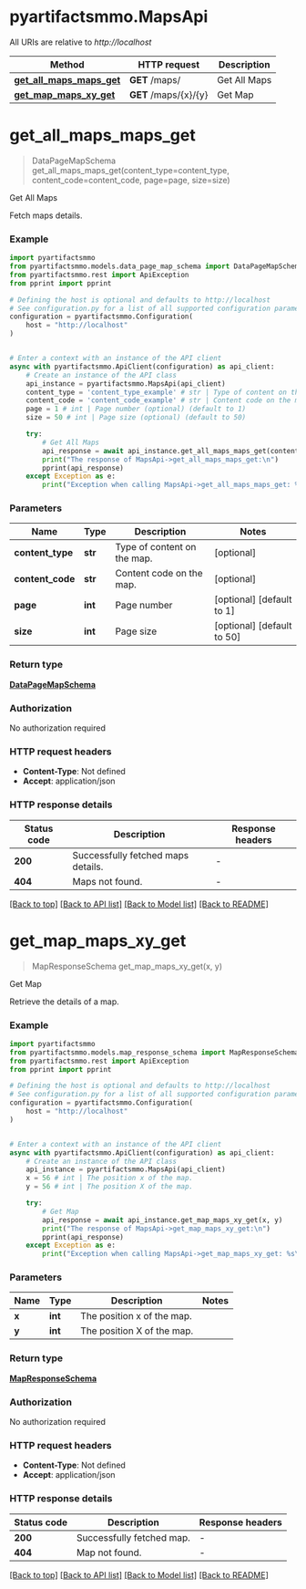 # pyartifactsmmo.MapsApi

All URIs are relative to *http://localhost*

Method | HTTP request | Description
------------- | ------------- | -------------
[**get_all_maps_maps_get**](MapsApi.md#get_all_maps_maps_get) | **GET** /maps/ | Get All Maps
[**get_map_maps_xy_get**](MapsApi.md#get_map_maps_xy_get) | **GET** /maps/{x}/{y} | Get Map


# **get_all_maps_maps_get**
> DataPageMapSchema get_all_maps_maps_get(content_type=content_type, content_code=content_code, page=page, size=size)

Get All Maps

Fetch maps details.

### Example


```python
import pyartifactsmmo
from pyartifactsmmo.models.data_page_map_schema import DataPageMapSchema
from pyartifactsmmo.rest import ApiException
from pprint import pprint

# Defining the host is optional and defaults to http://localhost
# See configuration.py for a list of all supported configuration parameters.
configuration = pyartifactsmmo.Configuration(
    host = "http://localhost"
)


# Enter a context with an instance of the API client
async with pyartifactsmmo.ApiClient(configuration) as api_client:
    # Create an instance of the API class
    api_instance = pyartifactsmmo.MapsApi(api_client)
    content_type = 'content_type_example' # str | Type of content on the map. (optional)
    content_code = 'content_code_example' # str | Content code on the map. (optional)
    page = 1 # int | Page number (optional) (default to 1)
    size = 50 # int | Page size (optional) (default to 50)

    try:
        # Get All Maps
        api_response = await api_instance.get_all_maps_maps_get(content_type=content_type, content_code=content_code, page=page, size=size)
        print("The response of MapsApi->get_all_maps_maps_get:\n")
        pprint(api_response)
    except Exception as e:
        print("Exception when calling MapsApi->get_all_maps_maps_get: %s\n" % e)
```



### Parameters


Name | Type | Description  | Notes
------------- | ------------- | ------------- | -------------
 **content_type** | **str**| Type of content on the map. | [optional] 
 **content_code** | **str**| Content code on the map. | [optional] 
 **page** | **int**| Page number | [optional] [default to 1]
 **size** | **int**| Page size | [optional] [default to 50]

### Return type

[**DataPageMapSchema**](DataPageMapSchema.md)

### Authorization

No authorization required

### HTTP request headers

 - **Content-Type**: Not defined
 - **Accept**: application/json

### HTTP response details

| Status code | Description | Response headers |
|-------------|-------------|------------------|
**200** | Successfully fetched maps details. |  -  |
**404** | Maps not found. |  -  |

[[Back to top]](#) [[Back to API list]](../README.md#documentation-for-api-endpoints) [[Back to Model list]](../README.md#documentation-for-models) [[Back to README]](../README.md)

# **get_map_maps_xy_get**
> MapResponseSchema get_map_maps_xy_get(x, y)

Get Map

Retrieve the details of a map.

### Example


```python
import pyartifactsmmo
from pyartifactsmmo.models.map_response_schema import MapResponseSchema
from pyartifactsmmo.rest import ApiException
from pprint import pprint

# Defining the host is optional and defaults to http://localhost
# See configuration.py for a list of all supported configuration parameters.
configuration = pyartifactsmmo.Configuration(
    host = "http://localhost"
)


# Enter a context with an instance of the API client
async with pyartifactsmmo.ApiClient(configuration) as api_client:
    # Create an instance of the API class
    api_instance = pyartifactsmmo.MapsApi(api_client)
    x = 56 # int | The position x of the map.
    y = 56 # int | The position X of the map.

    try:
        # Get Map
        api_response = await api_instance.get_map_maps_xy_get(x, y)
        print("The response of MapsApi->get_map_maps_xy_get:\n")
        pprint(api_response)
    except Exception as e:
        print("Exception when calling MapsApi->get_map_maps_xy_get: %s\n" % e)
```



### Parameters


Name | Type | Description  | Notes
------------- | ------------- | ------------- | -------------
 **x** | **int**| The position x of the map. | 
 **y** | **int**| The position X of the map. | 

### Return type

[**MapResponseSchema**](MapResponseSchema.md)

### Authorization

No authorization required

### HTTP request headers

 - **Content-Type**: Not defined
 - **Accept**: application/json

### HTTP response details

| Status code | Description | Response headers |
|-------------|-------------|------------------|
**200** | Successfully fetched map. |  -  |
**404** | Map not found. |  -  |

[[Back to top]](#) [[Back to API list]](../README.md#documentation-for-api-endpoints) [[Back to Model list]](../README.md#documentation-for-models) [[Back to README]](../README.md)

